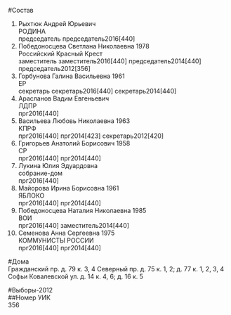 #Состав  
1. Рыхтюк Андрей Юрьевич  
    РОДИНА  
    председатель председатель2016[440]  
2. Победоносцева Светлана Николаевна 1978  
    Российский Красный Крест  
    заместитель заместитель2016[440] председатель2014[440] председатель2012[356]  
3. Горбунова Галина Васильевна 1961  
    ЕР  
    секретарь секретарь2016[440] секретарь2014[440]  
4. Арасланов Вадим Евгеньевич  
    ЛДПР  
    прг2016[440]  
5. Васильева Любовь Николаевна 1963  
    КПРФ  
    прг2016[440] прг2014[423] секретарь2012[420]  
6. Григорьев Анатолий Борисович 1958  
    СР  
    прг2016[440] прг2014[440]  
7. Лукина Юлия Эдуардовна  
    собрание-дом  
    прг2016[440]  
8. Майорова Ирина Борисовна 1961  
    ЯБЛОКО  
    прг2016[440] прг2014[440]  
9. Победоносцева Наталия Николаевна 1985  
    ВОИ  
    прг2016[440] заместитель2014[440]  
10. Семенова Анна Сергеевна 1975  
    КОММУНИСТЫ РОССИИ  
    прг2016[440] прг2014[440]  
  
#Дома  
Гражданский пр. д. 79 к. 3, 4 Северный пр. д. 75 к. 1, 2; д. 77 к. 1, 2, 3, 4 Софьи Ковалевской ул. д. 14 к. 4, 6; д. 16 к. 5  
  
#Выборы-2012  
##Номер УИК  
356  
